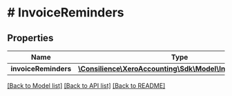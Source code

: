# # InvoiceReminders

## Properties

Name | Type | Description | Notes
------------ | ------------- | ------------- | -------------
**invoiceReminders** | [**\Consilience\XeroAccounting\Sdk\Model\InvoiceReminder[]**](InvoiceReminder.md) |  | [optional] 

[[Back to Model list]](../../README.md#documentation-for-models) [[Back to API list]](../../README.md#documentation-for-api-endpoints) [[Back to README]](../../README.md)


